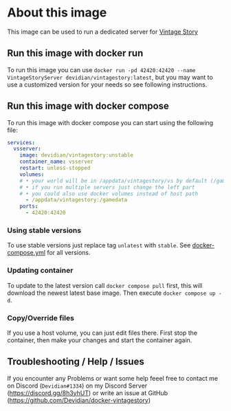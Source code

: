 # About this image

This image can be used to run a dedicated server for [Vintage Story](https://www.vintagestory.at/)

## Run this image with docker run

To run this image you can use `docker run -pd 42420:42420 --name VintageStoryServer devidian/vintagestory:latest`, but you may want to use a customized version for your needs so see following instructions.

## Run this image with docker compose

To run this image with docker compose you can start using the following file:

```yaml
services: 
  vsserver:
    image: devidian/vintagestory:unstable
    container_name: vsserver
    restart: unless-stopped
    volumes: 
    # • your world will be in /appdata/vintagestory/vs by default (/gamedata/vs on the container)
    # • if you run multiple servers just change the left part 
    # • you could also use docker volumes instead of host path
      - /appdata/vintagestory:/gamedata
    ports:
      - 42420:42420
```

### Using stable versions

To use stable versions just replace tag `unlatest` with `stable`. See [docker-compose.yml]( docker-compose.yml ) for all versions.

### Updating container

To update to the latest version call `docker compose pull` first, this will download the newest latest base image. Then execute `docker compose up -d`.

### Copy/Override files

If you use a host volume, you can just edit files there. First stop the container, then make your changes and start the container again.

## Troubleshooting / Help / Issues

If you encounter any Problems or want some help feeel free to contact me on Discord (`Devidian#1334`) on my Discord Server (<https://discord.gg/8h3yhUT>) or write an issue at GitHub (<https://github.com/Devidian/docker-vintagestory>)

